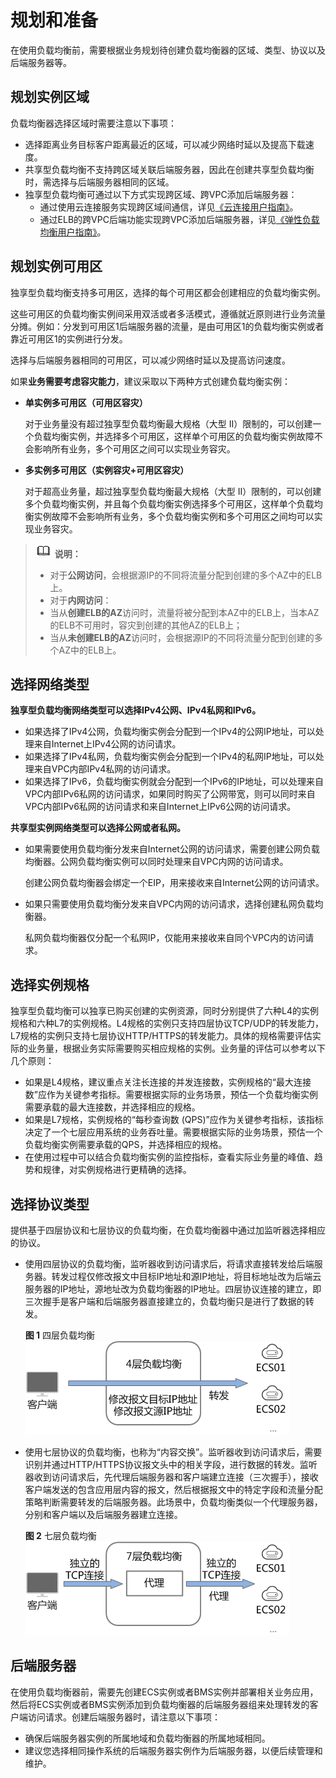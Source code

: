 # 规划和准备<a name="elb_ug_fz_0004"></a>

在使用负载均衡前，需要根据业务规划待创建负载均衡器的区域、类型、协议以及后端服务器等。

## 规划实例区域<a name="section12884538197"></a>

负载均衡器选择区域时需要注意以下事项：

-   选择距离业务目标客户距离最近的区域，可以减少网络时延以及提高下载速度。
-   共享型负载均衡不支持跨区域关联后端服务器，因此在创建共享型负载均衡时，需选择与后端服务器相同的区域。
-   独享型负载均衡可通过以下方式实现跨区域、跨VPC添加后端服务器：
    -   通过使用云连接服务实现跨区域间通信，详见[《云连接用户指南》](https://support.huaweicloud.com/qs-cc/cc_02_0201.html)。
    -   通过ELB的跨VPC后端功能实现跨VPC添加后端服务器，详见[《弹性负载均衡用户指南》](https://support.huaweicloud.com/usermanual-elb/elb_ug_hd_0005.html)。


## 规划实例可用区<a name="section818284043213"></a>

独享型负载均衡支持多可用区，选择的每个可用区都会创建相应的负载均衡实例。

这些可用区的负载均衡实例间采用双活或者多活模式，遵循就近原则进行业务流量分摊。例如：分发到可用区1后端服务器的流量，是由可用区1的负载均衡实例或者靠近可用区1的实例进行分发。

选择与后端服务器相同的可用区，可以减少网络时延以及提高访问速度。

如果**业务需要考虑容灾能力**，建议采取以下两种方式创建负载均衡实例：

-   **单实例多可用区（可用区容灾）**

    对于业务量没有超过独享型负载均衡最大规格（大型 II）限制的，可以创建一个负载均衡实例，并选择多个可用区，这样单个可用区的负载均衡实例故障不会影响所有业务，多个可用区之间可以实现业务容灾。

-   **多实例多可用区（实例容灾+可用区容灾）**

    对于超高业务量，超过独享型负载均衡最大规格（大型 II）限制的，可以创建多个负载均衡实例，并且每个负载均衡实例选择多个可用区，这样单个负载均衡实例故障不会影响所有业务，多个负载均衡实例和多个可用区之间均可以实现业务容灾。


>![](public_sys-resources/icon-note.gif) **说明：** 
>-   对于**公网访问**，会根据源IP的不同将流量分配到创建的多个AZ中的ELB上。
>-   对于**内网访问**：
>    -   当从**创建ELB的AZ**访问时，流量将被分配到本AZ中的ELB上，当本AZ的ELB不可用时，容灾到创建的其他AZ的ELB上；
>    -   当从**未创建ELB的AZ**访问时，会根据源IP的不同将流量分配到创建的多个AZ中的ELB上。

## 选择网络类型<a name="section107201113153315"></a>

**独享型负载均衡网络类型可以选择IPv4公网、IPv4私网和IPv6。**

-   如果选择了IPv4公网，负载均衡实例会分配到一个IPv4的公网IP地址，可以处理来自Internet上IPv4公网的访问请求。
-   如果选择了IPv4私网，负载均衡实例会分配到一个IPv4的私网IP地址，可以处理来自VPC内部IPv4私网的访问请求。
-   如果选择了IPv6，负载均衡实例就会分配到一个IPv6的IP地址，可以处理来自VPC内部IPv6私网的访问请求，如果同时购买了公网带宽，则可以同时来自VPC内部IPv6私网的访问请求和来自Internet上IPv6公网的访问请求。

**共享型实例网络类型可以选择公网或者私网。**

-   如果需要使用负载均衡分发来自Internet公网的访问请求，需要创建公网负载均衡器。公网负载均衡实例可以同时处理来自VPC内网的访问请求。

    创建公网负载均衡器会绑定一个EIP，用来接收来自Internet公网的访问请求。

-   如果只需要使用负载均衡分发来自VPC内网的访问请求，选择创建私网负载均衡器。

    私网负载均衡器仅分配一个私网IP，仅能用来接收来自同个VPC内的访问请求。


## 选择实例规格<a name="section138810463337"></a>

独享型负载均衡可以独享已购买创建的实例资源，同时分别提供了六种L4的实例规格和六种L7的实例规格。L4规格的实例只支持四层协议TCP/UDP的转发能力，L7规格的实例只支持七层协议HTTP/HTTPS的转发能力。具体的规格需要评估实际的业务量，根据业务实际需要购买相应规格的实例。业务量的评估可以参考以下几个原则：

-   如果是L4规格，建议重点关注长连接的并发连接数，实例规格的“最大连接数”应作为关键参考指标。需要根据实际的业务场景，预估一个负载均衡实例需要承载的最大连接数，并选择相应的规格。
-   如果是L7规格，实例规格的“每秒查询数 \(QPS\)”应作为关键参考指标，该指标决定了一个七层应用系统的业务吞吐量。需要根据实际的业务场景，预估一个负载均衡实例需要承载的QPS，并选择相应的规格。
-   在使用过程中可以结合负载均衡实例的监控指标，查看实际业务量的峰值、趋势和规律，对实例规格进行更精确的选择。

## 选择协议类型<a name="section05851991232"></a>

提供基于四层协议和七层协议的负载均衡，在负载均衡器中通过加监听器选择相应的协议。

-   使用四层协议的负载均衡，监听器收到访问请求后，将请求直接转发给后端服务器。转发过程仅修改报文中目标IP地址和源IP地址，将目标地址改为后端云服务器的IP地址，源地址改为负载均衡器的IP地址。四层协议连接的建立，即三次握手是客户端和后端服务器直接建立的，负载均衡只是进行了数据的转发。

    **图 1**  四层负载均衡<a name="fig198312473301"></a>  
    ![](figures/四层负载均衡.png "四层负载均衡")

-   使用七层协议的负载均衡，也称为“内容交换”。监听器收到访问请求后，需要识别并通过HTTP/HTTPS协议报文头中的相关字段，进行数据的转发。监听器收到访问请求后，先代理后端服务器和客户端建立连接（三次握手），接收客户端发送的包含应用层内容的报文，然后根据报文中的特定字段和流量分配策略判断需要转发的后端服务器。此场景中，负载均衡类似一个代理服务器，分别和客户端以及后端服务器建立连接。

    **图 2**  七层负载均衡<a name="fig12410839319"></a>  
    ![](figures/七层负载均衡.png "七层负载均衡")


## 后端服务器<a name="section1824491002317"></a>

在使用负载均衡器前，需要先创建ECS实例或者BMS实例并部署相关业务应用，然后将ECS实例或者BMS实例添加到负载均衡器的后端服务器组来处理转发的客户端访问请求。创建后端服务器时，请注意以下事项：

-   确保后端服务器实例的所属地域和负载均衡器的所属地域相同。
-   建议您选择相同操作系统的后端服务器实例作为后端服务器，以便后续管理和维护。

